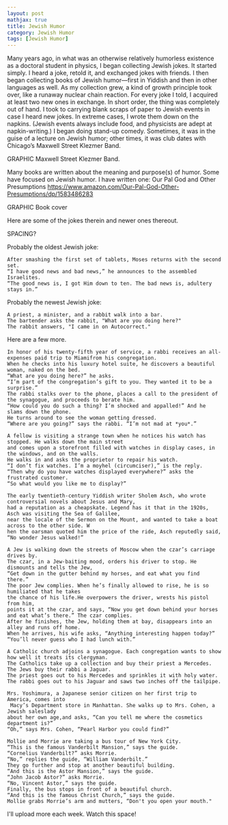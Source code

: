 ```yaml
---
layout: post
mathjax: true
title: Jewish Humor
category: Jewish Humor
tags: [Jewish Humor]
---
```



Many years ago, in what was an otherwise relatively humorless existence as a doctoral student in physics, I began collecting Jewish jokes. It started simply. I heard a joke, retold it, and exchanged jokes with friends. I then began collecting books of Jewish humor—first in Yiddish and then in other languages as well. As my collection grew, a kind of growth principle took over, like a runaway nuclear chain reaction. For every joke I told, I acquired at least two new ones in exchange. In short order, the thing was completely out of hand. I took to carrying blank scraps of paper to Jewish events in case I heard new jokes. In extreme cases, I wrote them down on the napkins. (Jewish events always include food, and physicists are adept at napkin-writing.) I began doing stand-up comedy. Sometimes, it was in the guise of a lecture on Jewish humor; other times, it was club dates with Chicago’s Maxwell Street Klezmer Band. 

GRAPHIC Maxwell Street Klezmer Band. 

Many books are written about the meaning and purpose(s) of humor. Some have focused on Jewish humor. I have written one: 
Our Pal God and Other Presumptions
https://www.amazon.com/Our-Pal-God-Other-Presumptions/dp/1583486283

GRAPHIC Book cover

Here are some of the jokes therein and newer ones thereout.

SPACING?

Probably the oldest Jewish joke:

~~~
After smashing the first set of tablets, Moses returns with the second set.
“I have good news and bad news,” he announces to the assembled Israelites. 
“The good news is, I got Him down to ten. The bad news is, adultery stays in.”
~~~
Probably the newest Jewish joke:

~~~
A priest, a minister, and a rabbit walk into a bar.  
The bartender asks the rabbit, "What are you doing here?" 
The rabbit answers, "I came in on Autocorrect."
~~~

Here are a few more.

~~~
In honor of his twenty-fifth year of service, a rabbi receives an all-expenses paid trip to Miamifrom his congregation.
When he checks into his luxury hotel suite, he discovers a beautiful woman, naked on the bed.
“What are you doing here?” he asks.
“I’m part of the congregation’s gift to you. They wanted it to be a surprise.”
The rabbi stalks over to the phone, places a call to the president of the synagogue, and proceeds to berate him.
“How could you do such a thing? I’m shocked and appalled!” And he slams down the phone.
He turns around to see the woman getting dressed. 
“Where are you going?” says the rabbi. “I’m not mad at *you*.”
~~~

~~~
A fellow is visiting a strange town when he notices his watch has stopped. He walks down the main street
and comes upon a storefront filled with watches in display cases, in the windows, and on the walls.
He walks in and asks the proprietor to repair his watch.
“I don’t fix watches. I’m a moyhel (circumciser),” is the reply.
“Then why do you have watches displayed everywhere?” asks the frustrated customer.
“So what would you like me to display?”
~~~

~~~
The early twentieth-century Yiddish writer Sholem Asch, who wrote controversial novels about Jesus and Mary,
had a reputation as a cheapskate. Legend has it that in the 1920s, Asch was visiting the Sea of Galilee,
near the locale of the Sermon on the Mount, and wanted to take a boat across to the other side. W
hen the oarsman quoted him the price of the ride, Asch reputedly said, “No wonder Jesus walked!”
~~~

~~~
A Jew is walking down the streets of Moscow when the czar’s carriage drives by.
The czar, in a Jew-baiting mood, orders his driver to stop. He dismounts and tells the Jew,
“Get down in the gutter behind my horses, and eat what you find there.”
The poor Jew complies. When he’s finally allowed to rise, he is so humiliated that he takes
the chance of his life.He overpowers the driver, wrests his pistol from him,
points it at the czar, and says, “Now you get down behind your horses and eat what’s there.” The czar complies.
After he finishes, the Jew, holding them at bay, disappears into an alley and runs off home.
When he arrives, his wife asks, “Anything interesting happen today?”
“You’ll never guess who I had lunch with.”

~~~

~~~
A Catholic church adjoins a synagogue. Each congregation wants to show how well it treats its clergyman.
The Catholics take up a collection and buy their priest a Mercedes. The Jews buy their rabbi a Jaguar.
The priest goes out to his Mercedes and sprinkles it with holy water.
The rabbi goes out to his Jaguar and saws two inches off the tailpipe.
~~~

~~~
Mrs. Yoshimura, a Japanese senior citizen on her first trip to America, comes into
 Macy’s Department store in Manhattan. She walks up to Mrs. Cohen, a Jewish saleslady
about her own age,and asks, “Can you tell me where the cosmetics department is?”
“Oh,” says Mrs. Cohen, “Pearl Harbor you could find?”
~~~

~~~
Mollie and Morrie are taking a bus tour of New York City.
“This is the famous Vanderbilt Mansion,” says the guide.
“Cornelius Vanderbilt?” asks Morrie.
“No,” replies the guide, “William Vanderbilt.”
They go further and stop at another beautiful building.
“And this is the Astor Mansion,” says the guide.
“John Jacob Astor?” asks Morrie.
“No, Vincent Astor,” says the guide.
Finally, the bus stops in front of a beautiful church.
“And this is the famous Christ Church,” says the guide.
Mollie grabs Morrie’s arm and mutters, “Don't you open your mouth."
~~~


I'll upload more each week. Watch this space!  




















